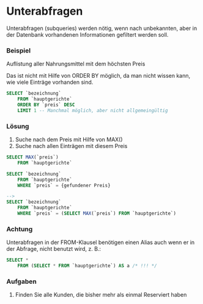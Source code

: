 # Unterabfragen

Unterabfragen (subqueries) werden nötig, wenn nach unbekannten, aber in der Datenbank
vorhandenen Informationen gefiltert werden soll.

### Beispiel
Auflistung aller Nahrungsmittel mit dem höchsten Preis

Das ist nicht mit Hilfe von ORDER BY möglich, da man nicht wissen kann, wie viele
Einträge vorhanden sind.
```SQL
SELECT `bezeichnung`
    FROM `hauptgerichte`
    ORDER BY `preis` DESC
    LIMIT 1 -- Manchmal möglich, aber nicht allgemeingültig
```
### Lösung
1. Suche nach dem Preis mit Hilfe von MAX()
2. Suche nach allen Einträgen mit diesem Preis

```SQL
SELECT MAX(`preis`)
    FROM `hauptgerichte`

SELECT `bezeichnung`
    FROM `hauptgerichte`
    WHERE `preis` = {gefundener Preis}

-->
SELECT `bezeichnung`
    FROM `hauptgerichte`
    WHERE `preis` = (SELECT MAX(`preis`) FROM `hauptgerichte`)
```
### Achtung
Unterabfragen in der FROM-Klausel benötigen einen Alias auch wenn er in der Abfrage,
nicht benutzt wird, z. B.:
```SQL
SELECT *
    FROM (SELECT * FROM `hauptgerichte`) AS a /* !!! */
```

### Aufgaben
1. Finden Sie alle Kunden, die bisher mehr als einmal Reserviert haben
